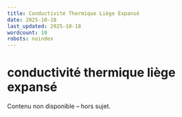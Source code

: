 ```yaml
---
title: Conductivité Thermique Liège Expansé
date: 2025-10-18
last_updated: 2025-10-18
wordcount: 10
robots: noindex
---
```


# conductivité thermique liège expansé

Contenu non disponible – hors sujet.